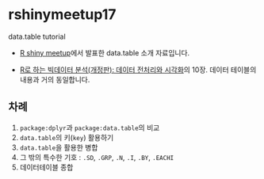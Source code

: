 # rshinymeetup17
data.table tutorial

* [R shiny meetup](https://github.com/shinykorea/Meetup)에서 발표한 data.table 소개 자료입니다.

* [R로 하는 빅데이터 분석(개정판): 데이터 전처리와 시각화](https://www.aladin.co.kr/shop/wproduct.aspx?ItemId=222097118)의 10장. 데이터 테이블의 내용과 거의 동일합니다.

## 차례

1. `package:dplyr`과 `package:data.table`의 비교
2. `data.table`의 키(`key`) 활용하기
3. `data.table`을 활용한 병합
4. 그 밖의 특수한 기호 : `.SD`, `.GRP`, `.N`, `.I`, `.BY`, `.EACHI`
5. 데이터테이블 종합
